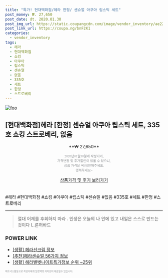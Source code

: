 ```yaml
--- 
title: "특가! 현대백화점/헤라 한정/ 센슈얼 아쿠아 립스틱 세트" 
post_money: ₩. 27,650 
post_date: dt. 2020.01.30 
post_img_url: https://static.coupangcdn.com/image/vendor_inventory/ae22/4b0c04f0d4a58a224a645a2a55daa554f5c970614cb05fc9ac913c313919.jpg 
post_link_url: https://coupa.ng/bnFzK1 
categories: 
  - vendor_inventory 
tags: 
  - 헤라 
  - 현대백화점 
  - 쇼킹 
  - 아쿠아 
  - 립스틱 
  - 센슈얼 
  - 없음 
  - 335호 
  - 세트 
  - 한정 
  - 스트로베리 
--- 
```

[![foo](https://static.coupangcdn.com/image/vendor_inventory/ae22/4b0c04f0d4a58a224a645a2a55daa554f5c970614cb05fc9ac913c313919.jpg)](https://coupa.ng/bnFzK1) 

## [현대백화점]헤라 [한정] 센슈얼 아쿠아 립스틱 세트, 335호 쇼킹 스트로베리, 없음 
<p style="text-align: center;">**₩ 27,650**</p> 
<p style="text-align: center;"><span style="color: #898c8f; font-family: Georgia,Times,serif; font-size: 0.75em;">2020년01월30일에 작성되어, <br>가격변동 및 추가할인이 있을 수 있으니,<br> 상품 가격을 꼭!확인해주세요.<br>행복하세요~</span> 
</p>	 
<div markdown="0" style="text-align: center;"><a href="https://coupa.ng/bnFzK1" class="btn btn--success">상품가격 및 후기 보러가기</a></div> 
<br><br> 
  #헤라 #현대백화점 #쇼킹 #아쿠아 #립스틱 #센슈얼 #없음 #335호 #세트 #한정 #스트로베리 
<hr> 

> 절대 어제를 후회하지 마라 . 인생은 오늘의 나 안에 있고 내일은 스스로 만드는 것이다 L.론허바드 


### POWER LINK

* <a href="https://blog.naver.com/sakai111/221760928906" target="_blank"> [생활] 헤라선크림 정보 </a>
* <a href="https://blog.naver.com/fasyy4321/221789619043" target="_blank">[추천]헤라센슈얼 56가지 정보</a>
* <a href="https://blog.naver.com/sakai111/221774924547" target="_blank"> [생활] 헤라벨벳나이트특가정보 순위 ~25위</a>

<span style="color: #898c8f; font-family: Georgia,Times,serif; font-size: 0.55em;">파트너스활동으로 작성자에게 일정액의 커미션이 제공될수 있습니다.</span> 
